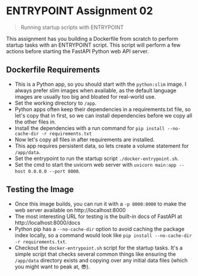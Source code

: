 # ENTRYPOINT Assignment 02

> Running startup scripts with ENTRYPOINT

This assignment has you building a Dockerfile from scratch to perform startup tasks with an ENTRYPOINT script. This script will perform a few actions before starting the FastAPI Python web API server.

## Dockerfile Requirements

- This is a Python app, so you should start with the `python:slim` image. I always prefer slim images when available, as the default language images are usually too big and bloated for real-world use.
- Set the working directory to `/app`.
- Python apps often keep their dependencies in a requirements.txt file, so let's copy that in first, so we can install dependencies before we copy all the other files in.
- Install the dependencies with a run command for `pip install --no-cache-dir -r requirements.txt`
- Now let's copy all files in after requirements are installed.
- This app requires persistent data, so lets create a volume statement for `/app/data`.
- Set the entrypoint to run the startup script `./docker-entrypoint.sh`.
- Set the cmd to start the uvicorn web server with `uvicorn main:app --host 0.0.0.0 --port 8000`.

## Testing the Image

- Once this image builds, you can run it with a `-p 8000:8000` to make the web server available on http://localhost:8000
- The most interesting URL for testing is the built-in docs of FastAPI at http://localhost:8000/docs
- Python pip has a `--no-cache-dir` option to avoid caching the package index locally, so a command would look like `pip install --no-cache-dir -r requirements.txt`.
- Checkout the `docker-entrypoint.sh` script for the startup tasks. It's a simple script that checks several common things like ensuring the `/app/data` directory exists and copying over any initial data files (which you might want to peak at, 😎).

